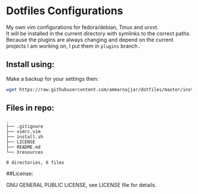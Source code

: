 # Dotfiles Configurations

My own vim configurations for fedora/debian, Tmux and urxvt.  
It will be installed in the current directory with symlinks to the correct paths.  
Because the plugins are always changing and depend on the current projects I am working on, I put them in `plugins` branch`.`  

## Install using: 

Make a backup for your settings then:

```bash
wget https://raw.githubusercontent.com/ammarnajjar/dotfiles/master/install.sh && sh install.sh
```

## Files in repo:

	.
	├── .gitignore
	├── vimrc.vim
	├── install.sh
	├── LICENSE
	├── README.md
	└── Xresources

	0 directories, 6 files

##License:

GNU GENERAL PUBLIC LICENSE, see LICENSE file for details.
